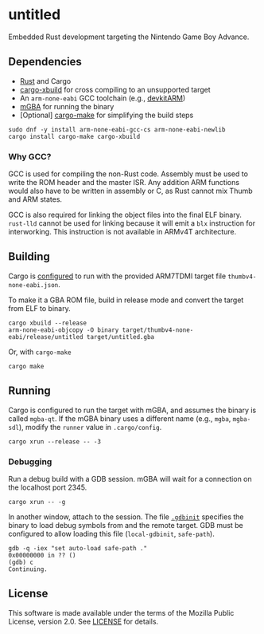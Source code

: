 # untitled

Embedded Rust development targeting the Nintendo Game Boy Advance.

## Dependencies

- [Rust] and Cargo
- [cargo-xbuild] for cross compiling to an unsupported target
- An `arm-none-eabi` GCC toolchain (e.g., [devkitARM])
- [mGBA] for running the binary
- \[Optional\] [cargo-make] for simplifying the build steps

```
sudo dnf -y install arm-none-eabi-gcc-cs arm-none-eabi-newlib
cargo install cargo-make cargo-xbuild
```

### Why GCC?

GCC is used for compiling the non-Rust code. Assembly must be used to write the
ROM header and the master ISR. Any addition ARM functions would also have to be
written in assembly or C, as Rust cannot mix Thumb and ARM states.

GCC is also required for linking the object files into the final ELF binary.
`rust-lld` cannot be used for linking because it will emit a `blx` instruction
for interworking. This instruction is not available in ARMv4T architecture.

## Building

Cargo is [configured][cargo-config] to run with the provided ARM7TDMI target
file `thumbv4-none-eabi.json`.

To make it a GBA ROM file, build in release mode and convert the target from
ELF to binary.

```
cargo xbuild --release
arm-none-eabi-objcopy -O binary target/thumbv4-none-eabi/release/untitled target/untitled.gba
```

Or, with `cargo-make`

```
cargo make
```

## Running

Cargo is configured to run the target with mGBA, and assumes the binary is
called `mgba-qt`. If the mGBA binary uses a different name (e.g., `mgba`,
`mgba-sdl`), modify the `runner` value in `.cargo/config`.

```
cargo xrun --release -- -3
```

### Debugging

Run a debug build with a GDB session. mGBA will wait for a connection on the
localhost port 2345.

```
cargo xrun -- -g
```

In another window, attach to the session. The file [`.gdbinit`][gdbinit]
specifies the binary to load debug symbols from and the remote target. GDB must
be configured to allow loading this file (`local-gdbinit`, `safe-path`).

```
gdb -q -iex "set auto-load safe-path ."
0x00000000 in ?? ()
(gdb) c
Continuing.
```

## License

This software is made available under the terms of the Mozilla Public License,
version 2.0. See [LICENSE](./Licenses/MPL-2.0.txt) for details.

[Rust]: https://www.rust-lang.org/
[cargo-config]: https://doc.rust-lang.org/cargo/reference/config.html
[cargo-make]: https://github.com/sagiegurari/cargo-make
[cargo-xbuild]: https://github.com/rust-osdev/cargo-xbuild
[devkitARM]: https://devkitpro.org/wiki/Getting_Started
[gdbinit]: https://sourceware.org/gdb/onlinedocs/gdb/gdbinit-man.html
[mGBA]: https://mgba.io/
